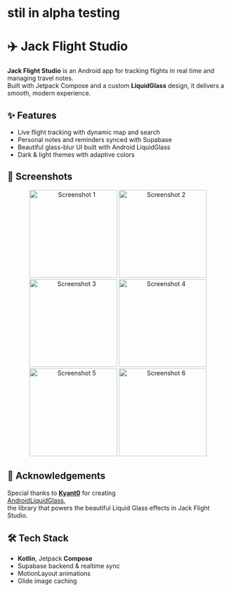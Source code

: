 # stil in alpha testing 

# ✈️ Jack Flight Studio

**Jack Flight Studio** is an Android app for tracking flights in real time and managing travel notes.  
Built with Jetpack Compose and a custom **LiquidGlass** design, it delivers a smooth, modern experience.

## ✨ Features
- Live flight tracking with dynamic map and search
- Personal notes and reminders synced with Supabase
- Beautiful glass-blur UI built with Android LiquidGlass
- Dark & light themes with adaptive colors

## 📸 Screenshots

<p align="center">
  <img src="https://github.com/user-attachments/assets/7acfdc3c-b4d8-41ec-a3d3-3ac7abee81e2" alt="Screenshot 1" width="200"/>
  <img src="https://github.com/user-attachments/assets/7e5030a3-e93d-4611-8e69-79c4b18c46ed" alt="Screenshot 2" width="200"/>
  <img src="https://github.com/user-attachments/assets/6ceca656-20d7-46f7-aab1-bb16bb9936da" alt="Screenshot 3" width="200"/>
  <img src="https://github.com/user-attachments/assets/27f37af1-6952-4871-825b-d53b9fc89d6e" alt="Screenshot 4" width="200"/>
  <img src="https://github.com/user-attachments/assets/d936f002-784b-4512-bf97-65ee000d3265" alt="Screenshot 5" width="200"/>
  <img src="https://github.com/user-attachments/assets/729102ec-310d-4800-843b-6ca41bfa2a91" alt="Screenshot 6" width="200"/>
</p>



## 🙏 Acknowledgements

Special thanks to **[Kyant0](https://github.com/Kyant0)** for creating  
[AndroidLiquidGlass](https://github.com/Kyant0/AndroidLiquidGlass),  
the library that powers the beautiful Liquid Glass effects in Jack Flight Studio.


## 🛠️ Tech Stack
- **Kotlin**, Jetpack **Compose**
- Supabase backend & realtime sync
- MotionLayout animations
- Glide image caching
